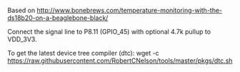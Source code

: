 Based on http://www.bonebrews.com/temperature-monitoring-with-the-ds18b20-on-a-beaglebone-black/

Connect the signal line to P8.11 (GPIO_45) with optional 4.7k pullup to VDD_3V3.

To get the latest device tree compiler (dtc): wget -c https://raw.githubusercontent.com/RobertCNelson/tools/master/pkgs/dtc.sh


